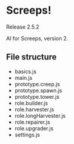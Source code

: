 # Screeps!
Release 2.5.2

AI for Screeps, version 2.

## File structure
- basics.js
- main.js
- prototype.creep.js
- prototype.spawn.js
- prototype.tower.js
- role.builder.js
- role.harvester.js
- role.longHarvester.js
- role.repairer.js
- role.upgrader.js
- settings.js
